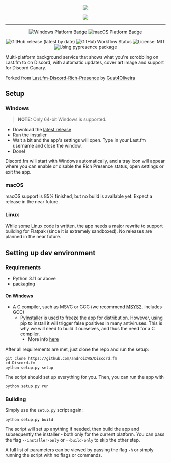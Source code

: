 <p align="center">
  <img src="https://i.imgur.com/sBPf84B.png" style="max-height: 128px">
</p>
<p align="center">
  <img src="https://i.imgur.com/EcePBfb.gif" style="max-height: 350px">
</p>

----

<p align="center">
   <img src="https://img.shields.io/badge/Windows-0078D6?style=for-the-badge&logo=windows&logoColor=white" alt="Windows Platform Badge">
   <img src="https://img.shields.io/badge/MacOS-grey?style=for-the-badge&logo=apple&logoColor=white" alt="macOS Platform Badge">
</p>

<p align="center">
   <img alt="GitHub release (latest by date)" src="https://img.shields.io/github/downloads/androidWG/Discord.fm/latest/total?label=downloads&style=flat-square">
    <img alt="GitHub Workflow Status" src="https://img.shields.io/github/actions/workflow/status/androidWG/Discord.fm/build-publish.yml?style=flat-square">
   <img src="https://img.shields.io/github/license/AndroidWG/Discord.fm?style=flat-square" alt="License: MIT">
   <img src="https://img.shields.io/badge/using-pypresence-00bb88.svg?style=flat-square&logo=discord&logoWidth=20&logoColor=white" alt="Using pypresence package">
</p>

Multi-platform background service that shows what you're scrobbling on Last.fm to on Discord, with automatic updates,
cover art image and support for Discord Canary.

Forked from [Last.fm-Discord-Rich-Presence](https://github.com/Gust4Oliveira/Last.fm-Discord-Rich-Presence)
by [Gust4Oliveira](https://github.com/Gust4Oliveira)

## Setup

### Windows

> **NOTE:** Only 64-bit Windows is supported.

- Download the [latest release](https://github.com/AndroidWG/Discord.fm/releases/latest)
- Run the installer
- Wait a bit and the app's settings will open. Type in your Last.fm username and close the window.
- Done!

Discord.fm will start with Windows automatically, and a tray icon will appear where you can enable or disable the Rich
Presence status, open settings or exit the app.

### macOS

macOS support is 85% finished, but no build is available yet. Expect a release in the near future.

### Linux

While some Linux code is written, the app needs a major rewrite to support building for Flatpak (since it is extremely
sandboxed). No releases are planned in the near future.

## Setting up dev environment

### Requirements

- Python 3.11 or above
- [packaging](https://pypi.org/project/packaging/)

#### On Windows

- A C compiler, such as MSVC or GCC (we recommend [MSYS2](https://www.msys2.org/), includes GCC)
    - [PyInstaller](https://github.com/pyinstaller/pyinstaller) is used to freeze the app for distribution. However,
      using pip to install it will trigger false positives in many antiviruses. This is why we will need to build it
      ourselves, and thus the need for a C compiler.
        - More
          info [here](https://stackoverflow.com/questions/43777106/program-made-with-pyinstaller-now-seen-as-a-trojan-horse-by-avg)

After all requirements are met, just clone the repo and run the setup:

````commandline
git clone https://github.com/androidWG/Discord.fm
cd Discord.fm
python setup.py setup
````

The script should set up everything for you. Then, you can run the app with

```commandline
python setup.py run
```

### Building

Simply use the `setup.py` script again:

````commandline
python setup.py build
````

The script will set up anything if needed, then build the app and subsequently the installer - both only for the current
platform. You can pass the flag `--installer-only` or `--build-only` to skip the other step.

A full list of parameters can be viewed by passing the flag `-h` or simply running the script with no flags or commands.
